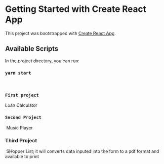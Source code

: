 # Getting Started with Create React App

This project was bootstrapped with [Create React App](https://github.com/facebook/create-react-app).

## Available Scripts

In the project directory, you can run:

### `yarn start`
​
### `First project`

Loan Calculator

### `Second Project`
​
Music Player
​
### Third Project
​
SHopper List; it will converts data inputed into the form to a pdf format and available to print